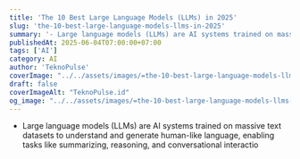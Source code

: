 ```yaml
---
title: 'The 10 Best Large Language Models (LLMs) in 2025'
slug: 'the-10-best-large-language-models-llms-in-2025'
summary: '- Large language models (LLMs) are AI systems trained on massive text datasets to understand and generate human-like language, enabling tasks like summarizing, reasoning, and conversational interactio'
publishedAt: 2025-06-04T07:00:00+07:00
tags: ['AI']
category: AI
author: 'TeknoPulse'
coverImage: "../../assets/images/=the-10-best-large-language-models-llms-in-2025-16x9.png"
draft: false
coverImageAlt: "TeknoPulse.id"
og_image: "../../assets/images/=the-10-best-large-language-models-llms-in-2025-16x9.png"
---
```


- Large language models (LLMs) are AI systems trained on massive text datasets to understand and generate human-like language, enabling tasks like summarizing, reasoning, and conversational interactio
